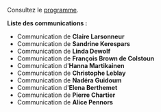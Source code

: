 Consultez le [programme](https://www.univ-brest.fr/hcti/menu/Actualites/Archives/Mots-Machines).

**Liste des communications :**

* Communication de **Claire Larsonneur**
* Communication de **Sandrine Kerespars**
* Communication de **Linda Dewolf**
* Communication de **François Brown de Colstoun**
* Communication d'**Hanna Martikainen**
* Communication de **Christophe Leblay**
* Communication de **Nadéra Guidoum**
* Communication d'**Elena Berthemet**
* Communication de **Pierre Chartier**
* Communication de **Alice Pennors**
